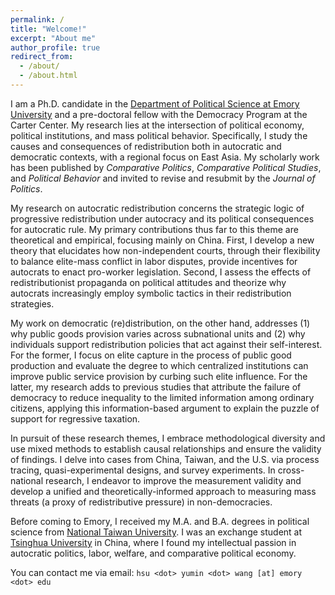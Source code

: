 ```yaml
---
permalink: /
title: "Welcome!"
excerpt: "About me"
author_profile: true
redirect_from: 
  - /about/
  - /about.html
---
```


I am a Ph.D. candidate in the [Department of Political Science at Emory University](http://polisci.emory.edu/home/) and a pre-doctoral fellow with the Democracy Program at the Carter Center. My research lies at the intersection of political economy, political institutions, and mass political behavior. Specifically, I study the causes and consequences of redistribution both in autocratic and democratic contexts, with a regional focus on East Asia. My scholarly work has been published by _Comparative Politics_, _Comparative Political Studies_, and _Political Behavior_ and invited to revise and resubmit by the _Journal of Politics_. 

My research on autocratic redistribution concerns the strategic logic of progressive redistribution under autocracy and its political consequences for autocratic rule. My primary contributions thus far to this theme are theoretical and empirical, focusing mainly on China. First, I develop a new theory that elucidates how non-independent courts, through their flexibility to balance elite-mass conflict in labor disputes, provide incentives for autocrats to enact pro-worker legislation. Second, I assess the effects of redistributionist propaganda on political attitudes and theorize why autocrats increasingly employ symbolic tactics in their redistribution strategies.

My work on democratic (re)distribution, on the other hand, addresses (1) why public goods provision varies across subnational units and (2) why individuals support redistribution policies that act against their self-interest. For the former, I focus on elite capture in the process of public good production and evaluate the degree to which centralized institutions can improve public service provision by curbing such elite influence. For the latter, my research adds to previous studies that attribute the failure of democracy to reduce inequality to the limited information among ordinary citizens, applying this information-based argument to explain the puzzle of support for regressive taxation.

In pursuit of these research themes, I embrace methodological diversity and use mixed methods to establish causal relationships and ensure the validity of findings. I delve into cases from China, Taiwan, and the U.S. via process tracing, quasi-experimental designs, and survey experiments. In cross-national research, I endeavor to improve the measurement validity and develop a unified and theoretically-informed approach to measuring mass threats (a proxy of redistributive pressure) in non-democracies. 

Before coming to Emory, I received my M.A. and B.A. degrees in political science from [National Taiwan University](https://www.ntu.edu.tw/english/). I was an exchange student at [Tsinghua University](https://www.tsinghua.edu.cn/en/) in China, where I found my intellectual passion in autocratic politics, labor, welfare, and comparative political economy.

You can contact me via email: `hsu <dot> yumin <dot> wang [at] emory <dot> edu`
